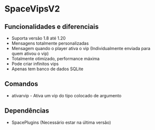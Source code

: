 # SpaceVipsV2
## Funcionalidades e diferenciais 

- Suporta versão 1.8 até 1.20
- Mensagens totalmente personalizadas
- Mensagem quando o player ativa o vip (Individualmente enviada para quem ativou o vip) 
- Totalmente otimizado, performance máxima
- Pode criar infinitos vips
- Apenas tem banco de dados SQLite

## Comandos

- ativarvip <tipo> - Ativa um vip do tipo colocado de argumento

## Dependências

- SpacePlugins (Necessário estar na última versão)
